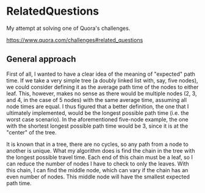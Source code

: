 # RelatedQuestions

My attempt at solving one of Quora's challenges. 

https://www.quora.com/challenges#related_questions

## General approach
First of all, I wanted to have a clear idea of the meaning of "expected" path time. If we take a very simple tree (a doubly linked list with, say, five nodes), we could consider defining it as the average path time of the nodes to either leaf. This, however, makes no sense as there would be multiple nodes (2, 3, and 4, in the case of 5 nodes) with the same average time, assuming all node times are equal. I thus figured that a better definition, the one that I ultimately implemented, would be the longest possible path time (i.e. the worst case scenario). In the aforementioned five-node example, the one with the shortest longest possible path time would be 3, since it is at the "center" of the tree. 

It is known that in a tree, there are no cycles, so any path from a node to another is unique. What my algorithm does is find the chain in the tree with the longest possible travel time. Each end of this chain must be a leaf, so I can reduce the number of nodes I have to check to only the leaves. With this chain, I can find the middle node, which can vary if the chain has an even number of nodes. This middle node will have the smallest expected path time.
